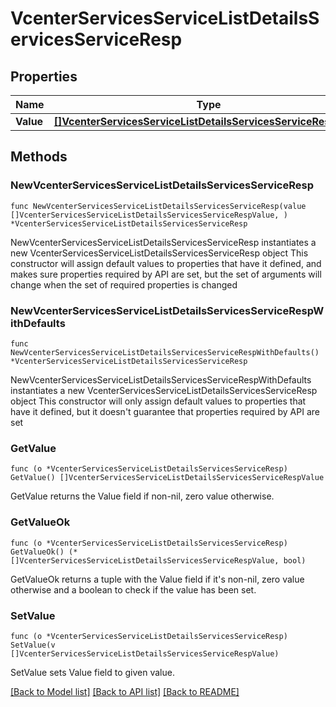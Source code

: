 # VcenterServicesServiceListDetailsServicesServiceResp

## Properties

Name | Type | Description | Notes
------------ | ------------- | ------------- | -------------
**Value** | [**[]VcenterServicesServiceListDetailsServicesServiceRespValue**](VcenterServicesServiceListDetailsServicesServiceRespValue.md) |  | 

## Methods

### NewVcenterServicesServiceListDetailsServicesServiceResp

`func NewVcenterServicesServiceListDetailsServicesServiceResp(value []VcenterServicesServiceListDetailsServicesServiceRespValue, ) *VcenterServicesServiceListDetailsServicesServiceResp`

NewVcenterServicesServiceListDetailsServicesServiceResp instantiates a new VcenterServicesServiceListDetailsServicesServiceResp object
This constructor will assign default values to properties that have it defined,
and makes sure properties required by API are set, but the set of arguments
will change when the set of required properties is changed

### NewVcenterServicesServiceListDetailsServicesServiceRespWithDefaults

`func NewVcenterServicesServiceListDetailsServicesServiceRespWithDefaults() *VcenterServicesServiceListDetailsServicesServiceResp`

NewVcenterServicesServiceListDetailsServicesServiceRespWithDefaults instantiates a new VcenterServicesServiceListDetailsServicesServiceResp object
This constructor will only assign default values to properties that have it defined,
but it doesn't guarantee that properties required by API are set

### GetValue

`func (o *VcenterServicesServiceListDetailsServicesServiceResp) GetValue() []VcenterServicesServiceListDetailsServicesServiceRespValue`

GetValue returns the Value field if non-nil, zero value otherwise.

### GetValueOk

`func (o *VcenterServicesServiceListDetailsServicesServiceResp) GetValueOk() (*[]VcenterServicesServiceListDetailsServicesServiceRespValue, bool)`

GetValueOk returns a tuple with the Value field if it's non-nil, zero value otherwise
and a boolean to check if the value has been set.

### SetValue

`func (o *VcenterServicesServiceListDetailsServicesServiceResp) SetValue(v []VcenterServicesServiceListDetailsServicesServiceRespValue)`

SetValue sets Value field to given value.



[[Back to Model list]](../README.md#documentation-for-models) [[Back to API list]](../README.md#documentation-for-api-endpoints) [[Back to README]](../README.md)


